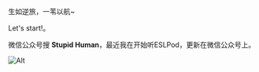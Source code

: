 
生如逆旅，一苇以航~

Let's start!。

微信公众号搜 **Stupid Human**，最近我在开始听ESLPod，更新在微信公众号上。

![Alt](https://user-images.githubusercontent.com/35519242/76520646-44329f00-649e-11ea-8b6d-821756aea702.jpg)
 

